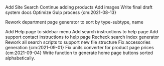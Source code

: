 
Add Site Search
Continue adding products
Add images
Write final draft system docs
Optimize Gulp process {cm:2021-08-13}

Rework department page generator to sort by type-subtype, name

Add Help page to sidebar menu
Add search instructions to help page
Add support contact instructions to help page
Recheck search index generator
Rework all search scripts to support new file structure
Fix accessories generation {cm:2021-09-01}
Fix units converter for product page prices {cm:2021-09-04}
Write function to generate home page buttons sorted alphabetically.